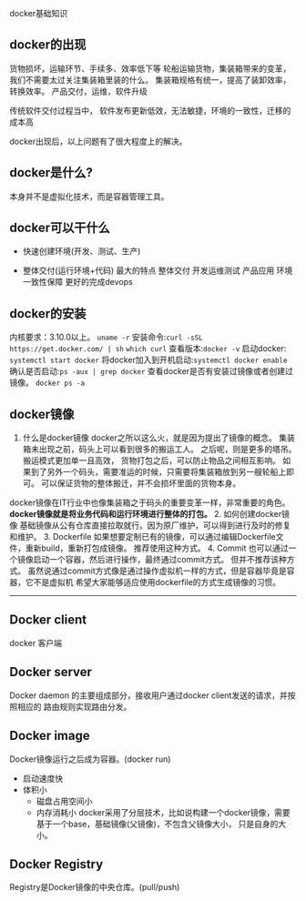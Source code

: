 docker基础知识
## docker的出现
货物损坏，运输环节、手续多、效率低下等
轮船运输货物，集装箱带来的变革，我们不需要太过关注集装箱里装的什么。
集装箱规格有统一，提高了装卸效率，转换效率。
产品交付，运维，软件升级

传统软件交付过程当中，
软件发布更新低效，无法敏捷，环境的一致性，迁移的成本高

docker出现后，以上问题有了很大程度上的解决。

## docker是什么?
本身并不是虚拟化技术，而是容器管理工具。 

## docker可以干什么
- 快速创建环境(开发、测试、生产)

- 整体交付(运行环境+代码)
最大的特点 整体交付 开发运维测试 产品应用 
环境一致性保障
更好的完成devops

## docker的安装
内核要求：3.10.0以上。 `uname -r`
安装命令:`curl -sSL https://get.docker.com/ | sh` `which curl`
查看版本:`docker -v`
启动docker: `systemctl start docker`
将docker加入到开机启动:`systemctl docker enable`
确认是否启动:`ps -aux | grep docker`
查看docker是否有安装过镜像或者创建过镜像。
`docker ps -a`

## docker镜像
1. 什么是docker镜像
docker之所以这么火，就是因为提出了镜像的概念。
集装箱未出现之前，码头上可以看到很多的搬运工人。
之后呢，则是更多的塔吊。
搬运模式更加单一且高效，
货物打包之后，可以防止物品之间相互影响。
如果到了另外一个码头，需要准运的时候，只需要将集装箱放到另一艘轮船上即可。
可以保证货物的整体搬迁，并不会损坏里面的货物本身。

docker镜像在IT行业中也像集装箱之于码头的重要变革一样，非常重要的角色。
**docker镜像就是将业务代码和运行环境进行整体的打包。**
2. 如何创建docker镜像
基础镜像从公有仓库直接拉取就行。因为原厂维护，可以得到进行及时的修复和维护。
3. Dockerfile
如果想要定制已有的镜像，可以通过编辑Dockerfile文件，重新build，重新打包成镜像。
推荐使用这种方式。
4. Commit
也可以通过一个镜像启动一个容器，然后进行操作，最终通过commit方式。
但并不推荐该种方式。
虽然说通过commit方式像是通过操作虚拟机一样的方式，但是容器毕竟是容器，它不是虚拟机
希望大家能够适应使用dockerfile的方式生成镜像的习惯。






----

## Docker client
docker 客户端
## Docker server
Docker  daemon 的主要组成部分，接收用户通过docker client发送的请求，并按照相应的
路由规则实现路由分发。
## Docker image
Docker镜像运行之后成为容器。(docker run)
- 启动速度快
- 体积小
    - 磁盘占用空间小
    - 内存消耗小
docker采用了分层技术，比如说构建一个docker镜像，需要基于一个base，基础镜像(父镜像)，不包含父镜像大小，
只是自身的大小。

## Docker Registry
Registry是Docker镜像的中央仓库。(pull/push)